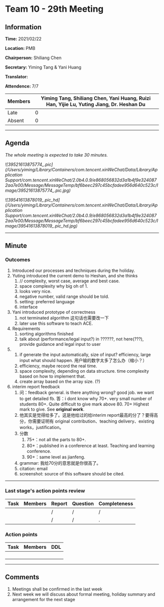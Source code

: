 # Team 10 - 29th Meeting

## Information

**Time:** 2021/02/22

**Location:** PMB

**Chairperson:** Shiliang Chen

**Secretary:** Yiming Tang & Yani Huang

**Translator:** 

**Attendence:** 7/7

| **Members** | **Yiming Tang, Shiliang Chen, Yani Huang, Ruizi Han, Yijie Lu, Yuting Jiang**, Dr. Heshan Du |
| ----------- | ------------------------------------------------------------ |
| Late        | 0                                                            |
| Absent      | 0                                                            |



------

## Agenda

*The whole meeting is expected to take 30 minutes.*

*![39521613875774_.pic](/Users/yiming/Library/Containers/com.tencent.xinWeChat/Data/Library/Application Support/com.tencent.xinWeChat/2.0b4.0.9/e868056832d3a1b4f9e3240872aa7e00/Message/MessageTemp/bf6beec297c45bcfadee956d640c523c/Image/39521613875774_.pic.jpg)*

*![39541613878019_.pic_hd](/Users/yiming/Library/Containers/com.tencent.xinWeChat/Data/Library/Application Support/com.tencent.xinWeChat/2.0b4.0.9/e868056832d3a1b4f9e3240872aa7e00/Message/MessageTemp/bf6beec297c45bcfadee956d640c523c/Image/39541613878019_.pic_hd.jpg)*

------

## Minute

### Outcomes

1. Introduced our processes and techniques during the holiday.
2. Yuting introduced the current demo to Heshan, and she thinks 
   1. // complexity, worst case, average and best case.
   2. space complexity why big oh of 1.
   3. looks very nice.
   4. negative number, valid range should be told.
   5. setting: preferred language
   6. interface
3. Yani introduced prototype of correctness
   1. not terminated algorithm 这句话也需要改一下
   2. later use this software to teach ACE.
4. Requirements
   1. sorting algorithms finished
   2. talk about (performance/legal input?) in ??????, not here(???), provide guidance and legal input to user
5. 
   1. if generate the input automatically, size of input? efficiency, large input what should happen. 用户输的数字太多了怎么办（缩小？）
   2. efficiency, maybe record the real time.
   3. space complexity, depending on data structure. time complexity based on how to implement that. 
   4. create array based on the array size. (?)
6. interim report feedback
   1. 问：feedback general. is there anything wrong? good job. we want to get detailed fb. 答：i dont know why 70+. very small number of students 80+. Quite difficult to give mark above 80. 70+ Highest mark to give. See **original work**. 
   2. 他其实是觉得给多了。这是他给过的给interim report最高的分了？要得高分，你需要证明有 original contribution、teaching delivery、existing works，justification。
   3. 分数
      1. 75+：not all the parts to 80+.
      2. 80+：published in a conference at least. Teaching and learning conference. 
      3. 90+：same level as jianfeng.
   4. grammar: 我给70分的意思就是你很高了。
   5. citation: email
   6. screenshot: source of this software should be cited.



------

### Last stage's action points review

| **Task** | **Members** | **Report** | **Question** | **Completeness** |
| -------- | ----------- | ---------- | ------------ | ---------------- |
|          |             | /          | /            | /                |
|          |             | /          | /            | .                |



### Action points

| **Task** | **Members** | **DDL** |
| -------- | ----------- | ------- |
|          |             |         |
|          |             |         |
|          |             |         |
|          |             |         |

------

## Comments
1. Meetings shall be confirmed in the last week
2. Next week we will discuss about formal meeting, holiday summary and arrangement for the next stage